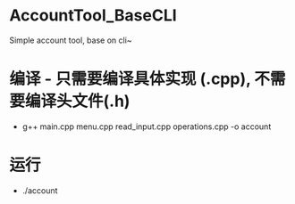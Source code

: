 # AccountTool_BaseCLI
Simple account tool, base on cli~

# 编译 - 只需要编译具体实现 (.cpp), 不需要编译头文件(.h)
- g++ main.cpp menu.cpp read_input.cpp operations.cpp -o account

# 运行
- ./account
